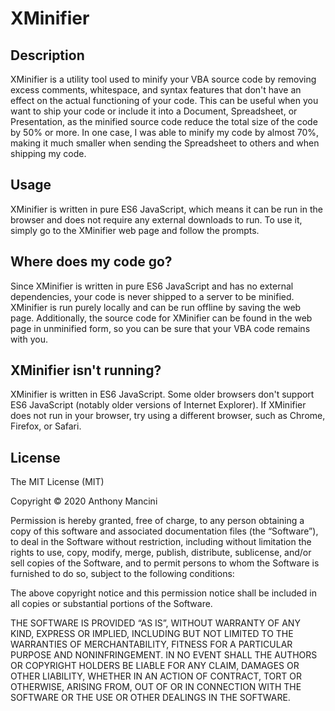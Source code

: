 # XMinifier

## Description

XMinifier is a utility tool used to minify your VBA source code by removing
excess comments, whitespace, and syntax features that don't have an effect on
the actual functioning of your code. This can be useful when you want to ship
your code or include it into a Document, Spreadsheet, or Presentation, as the
minified source code reduce the total size of the code by 50% or more. In one
case, I was able to minify my code by almost 70%, making it much smaller when
sending the Spreadsheet to others and when shipping my code.

## Usage

XMinifier is written in pure ES6 JavaScript, which means it can be run in the
browser and does not require any external downloads to run. To use it, simply
go to the XMinifier web page and follow the prompts.

## Where does my code go?

Since XMinifier is written in pure ES6 JavaScript and has no external
dependencies, your code is never shipped to a server to be minified. XMinifier
is run purely locally and can be run offline by saving the web page. Additionally,
the source code for XMinifier can be found in the web page in unminified form, 
so you can be sure that your VBA code remains with you.

## XMinifier isn't running?

XMinifier is written in ES6 JavaScript. Some older browsers don't support ES6
JavaScript (notably older versions of Internet Explorer). If XMinifier does not
run in your browser, try using a different browser, such as Chrome, Firefox, or
Safari.

## License

The MIT License (MIT)

Copyright © 2020 Anthony Mancini

Permission is hereby granted, free of charge, to any person obtaining a copy of this software and associated documentation files (the “Software”), to deal in the Software without restriction, including without limitation the rights to use, copy, modify, merge, publish, distribute, sublicense, and/or sell copies of the Software, and to permit persons to whom the Software is furnished to do so, subject to the following conditions:

The above copyright notice and this permission notice shall be included in all copies or substantial portions of the Software.

THE SOFTWARE IS PROVIDED “AS IS”, WITHOUT WARRANTY OF ANY KIND, EXPRESS OR IMPLIED, INCLUDING BUT NOT LIMITED TO THE WARRANTIES OF MERCHANTABILITY, FITNESS FOR A PARTICULAR PURPOSE AND NONINFRINGEMENT. IN NO EVENT SHALL THE AUTHORS OR COPYRIGHT HOLDERS BE LIABLE FOR ANY CLAIM, DAMAGES OR OTHER LIABILITY, WHETHER IN AN ACTION OF CONTRACT, TORT OR OTHERWISE, ARISING FROM, OUT OF OR IN CONNECTION WITH THE SOFTWARE OR THE USE OR OTHER DEALINGS IN THE SOFTWARE. 
